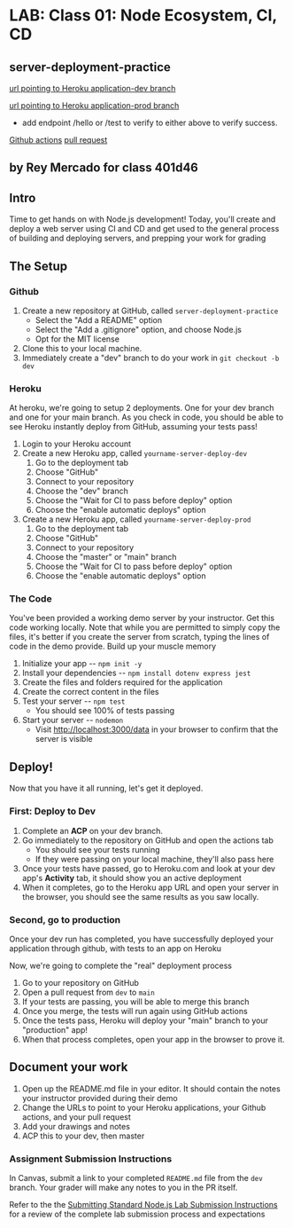 # LAB: Class 01: Node Ecosystem, CI, CD

## server-deployment-practice

[url pointing to Heroku application-dev branch](https://rey-server-deploy-dev.herokuapp.com/)

[url pointing to Heroku application-prod branch](https://rey-server-deploy-prod.herokuapp.com/)

- add endpoint /hello or /test to verify to either above to verify success.

[Github actions](https://github.com/44thm0820/server-deployment-practice/actions)
[pull request](https://github.com/44thm0820/server-deployment-practice/pull/5)

## by Rey Mercado for class 401d46

## Intro

Time to get hands on with Node.js development! Today, you'll create and deploy a web server using CI and CD and get used to the general process of building and deploying servers, and prepping your work for grading

## The Setup

### Github

1. Create a new repository at GitHub, called `server-deployment-practice`
   - Select the "Add a README" option
   - Select the "Add a .gitignore" option, and choose Node.js
   - Opt for the MIT license
1. Clone this to your local machine.
1. Immediately create a "dev" branch to do your work in
   `git checkout -b dev`

### Heroku

At heroku, we're going to setup 2 deployments. One for your dev branch and one for your main branch. As you check in code, you should be able to see Heroku instantly deploy from GitHub, assuming your tests pass!

1. Login to your Heroku account
1. Create a new Heroku app, called `yourname-server-deploy-dev`
   1. Go to the deployment tab
   1. Choose "GitHub"
   1. Connect to your repository
   1. Choose the "dev" branch
   1. Choose the "Wait for CI to pass before deploy" option
   1. Choose the "enable automatic deploys" option
1. Create a new Heroku app, called `yourname-server-deploy-prod`
   1. Go to the deployment tab
   1. Choose "GitHub"
   1. Connect to your repository
   1. Choose the "master" or "main" branch
   1. Choose the "Wait for CI to pass before deploy" option
   1. Choose the "enable automatic deploys" option

### The Code

You've been provided a working demo server by your instructor. Get this code working locally. Note that while you are permitted to simply copy the files, it's better if you create the server from scratch, typing the lines of code in the demo provide. Build up your muscle memory

1. Initialize your app -- `npm init -y`
1. Install your dependencies -- `npm install dotenv express jest`
1. Create the files and folders required for the application
1. Create the correct content in the files
1. Test your server -- `npm test`
   - You should see 100% of tests passing
1. Start your server -- `nodemon`
   - Visit <http://localhost:3000/data> in your browser to confirm that the server is visible

## Deploy!

Now that you have it all running, let's get it deployed.

### First: Deploy to Dev

1. Complete an **ACP** on your dev branch.
1. Go immediately to the repository on GitHub and open the actions tab
   - You should see your tests running
   - If they were passing on your local machine, they'll also pass here
1. Once your tests have passed, go to Heroku.com and look at your dev app's **Activity** tab, it should show you an active deployment
1. When it completes, go to the Heroku app URL and open your server in the browser, you should see the same results as you saw locally.

### Second, go to production

Once your dev run has completed, you have successfully deployed your application through github, with tests to an app on Heroku

Now, we're going to complete the "real" deployment process

1. Go to your repository on GitHub
1. Open a pull request from `dev` to `main`
1. If your tests are passing, you will be able to merge this branch
1. Once you merge, the tests will run again using GitHub actions
1. Once the tests pass, Heroku will deploy your "main" branch to your "production" app!
1. When that process completes, open your app in the browser to prove it.

## Document your work

1. Open up the README.md file in your editor. It should contain the notes your instructor provided during their demo
1. Change the URLs to point to your Heroku applications, your Github actions, and your pull request
1. Add your drawings and notes
1. ACP this to your dev, then master

### Assignment Submission Instructions

In Canvas, submit a link to your completed `README.md` file from the `dev` branch.  Your grader will make any notes to you in the PR itself.

 Refer to the the [Submitting Standard Node.js Lab Submission Instructions](../../../reference/submission-instructions/labs/node-apps.md) for a review of the complete lab submission process and expectations